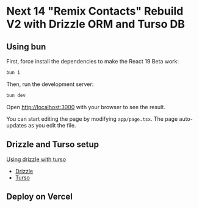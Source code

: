 # Next 14 "Remix Contacts" Rebuild V2 with Drizzle ORM and Turso DB

## Using bun

First, force install the dependencies to make the React 19 Beta work:

```bash
bun i
```

Then, run the development server:

```bash
bun dev
```

Open [http://localhost:3000](http://localhost:3000) with your browser to see the result.

You can start editing the page by modifying `app/page.tsx`. The page auto-updates as you edit the file.

## Drizzle and Turso setup

[Using drizzle with turso](https://orm.drizzle.team/learn/tutorials/drizzle-with-turso)

- [Drizzle](https://orm.drizzle.team/docs/getting-started)
- [Turso](https://turso.tech/)

## Deploy on Vercel
